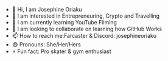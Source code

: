 - 👋 Hi, I am Josephine Oriaku
- 👀 I am interested in Entrepreneuring, Crypto and Travelling
- 🌱 I am currently learning YouTube Filming 
- 💞️ I am looking to collaborate on learning how GitHub Works
- 📫 How to reach me:Farcaster & Discord: josephineoriaku
- 😄 Pronouns: She/Her/Hers
- ⚡ Fun fact: Pro skater & gym enthusiast

<!---
JosephineOriaku/JosephineOriaku is a ✨ special ✨ repository because its `README.md` (this file) appears on your GitHub profile.
You can click the Preview link to take a look at your changes.
--->
